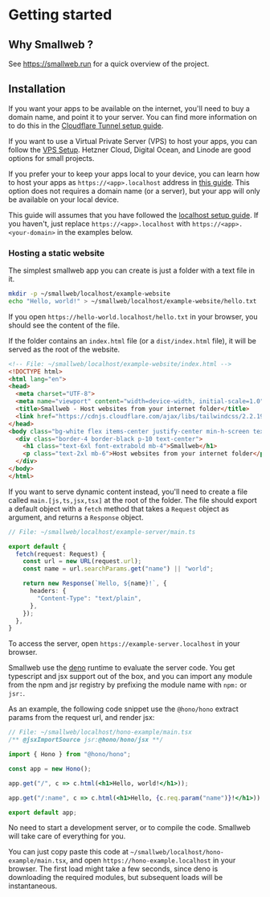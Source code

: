 # Getting started

## Why Smallweb ?

See <https://smallweb.run> for a quick overview of the project.

## Installation

If you want your apps to be available on the internet, you'll need to buy a domain name, and point it to your server.
You can find more information on to do this in the [Cloudflare Tunnel setup guide](./cloudflare/tunnel.md).

If you want to use a Virtual Private Server (VPS) to host your apps, you can follow the [VPS Setup](./vps.md). Hetzner Cloud, Digital Ocean, and Linode are good options for small projects.

If you prefer your to keep your apps local to your device, you can learn how to host your apps as `https://<app>.localhost` address in [this guide](./localhost/localhost.md). This option does not requires a domain name (or a server), but your app will only be available on your local device.

This guide will assumes that you have followed the [localhost setup guide](./localhost/localhost.md). If you haven't, just replace `https://<app>.localhost` with `https://<app>.<your-domain>` in the examples below.

### Hosting a static website

The simplest smallweb app you can create is just a folder with a text file in it.

```sh
mkdir -p ~/smallweb/localhost/example-website
echo "Hello, world!" > ~/smallweb/localhost/example-website/hello.txt
```

If you open `https://hello-world.localhost/hello.txt` in your browser, you should see the content of the file.

If the folder contains an `index.html` file (or a `dist/index.html` file), it will be served as the root of the website.

```html
<!-- File: ~/smallweb/localhost/example-website/index.html -->
<!DOCTYPE html>
<html lang="en">
<head>
  <meta charset="UTF-8">
  <meta name="viewport" content="width=device-width, initial-scale=1.0">
  <title>Smallweb - Host websites from your internet folder</title>
  <link href="https://cdnjs.cloudflare.com/ajax/libs/tailwindcss/2.2.19/tailwind.min.css" rel="stylesheet">
</head>
<body class="bg-white flex items-center justify-center min-h-screen text-black">
  <div class="border-4 border-black p-10 text-center">
    <h1 class="text-6xl font-extrabold mb-4">Smallweb</h1>
    <p class="text-2xl mb-6">Host websites from your internet folder</p>
  </div>
</body>
</html>
```

If you want to serve dynamic content instead, you'll need to create a file called `main.[js,ts,jsx,tsx]` at the root of the folder. The file should export a default object with a `fetch` method that takes a `Request` object as argument, and returns a `Response` object.

```ts
// File: ~/smallweb/localhost/example-server/main.ts

export default {
  fetch(request: Request) {
    const url = new URL(request.url);
    const name = url.searchParams.get("name") || "world";

    return new Response(`Hello, ${name}!`, {
      headers: {
        "Content-Type": "text/plain",
      },
    });
  },
}
```

To access the server, open `https://example-server.localhost` in your browser.

Smallweb use the [deno](https://deno.com) runtime to evaluate the server code. You get typescript and jsx support out of the box, and you can import any module from the npm and jsr registry by prefixing the module name with `npm:` or `jsr:`.

As an example, the following code snippet use the `@hono/hono` extract params from the request url, and render jsx:

```jsx
// File: ~/smallweb/localhost/hono-example/main.tsx
/** @jsxImportSource jsr:@hono/hono/jsx **/

import { Hono } from "@hono/hono";

const app = new Hono();

app.get("/", c => c.html(<h1>Hello, world!</h1>));

app.get("/:name", c => c.html(<h1>Hello, {c.req.param("name")}!</h1>));

export default app;
```

No need to start a development server, or to compile the code. Smallweb will take care of everything for you.

You can just copy paste this code at `~/smallweb/localhost/hono-example/main.tsx`, and open `https://hono-example.localhost` in your browser. The first load might take a few seconds, since deno is downloading the required modules, but subsequent loads will be instantaneous.

